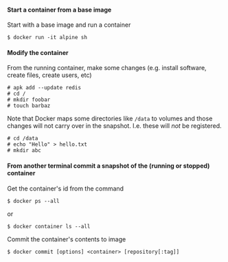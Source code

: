 
#### Start a container from a base image
Start with a base image and run a container

    $ docker run -it alpine sh

#### Modify the container
From the running container, make some changes (e.g. install software, create files, create users, etc)

    # apk add --update redis
    # cd /
    # mkdir foobar
    # touch barbaz

Note that Docker maps some directories like `/data` to volumes and those changes will not carry over in the snapshot. I.e. these will *not* be registered.

    # cd /data
    # echo "Hello" > hello.txt
    # mkdir abc

#### From another terminal commit a snapshot of the (running or stopped) container
Get the container's id from the command

    $ docker ps --all

or

    $ docker container ls --all

Commit the container's contents to image

    $ docker commit [options] <container> [repository[:tag]]
